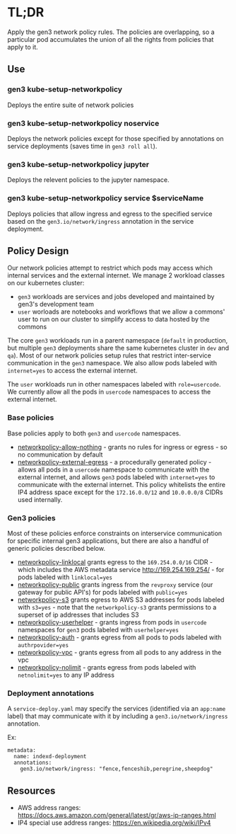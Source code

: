 # TL;DR

Apply the gen3 network policy rules.
The policies are overlapping, so a particular pod
accumulates the union of all the rights from policies that apply to it.

## Use

### gen3 kube-setup-networkpolicy

Deploys the entire suite of network policies

### gen3 kube-setup-networkpolicy noservice

Deploys the network policies except for those
specified by annotations on service deployments
(saves time in `gen3 roll all`).


### gen3 kube-setup-networkpolicy jupyter

Deploys the relevent policies to the jupyter namespace.

### gen3 kube-setup-networkpolicy service $serviceName

Deploys policies that allow ingress and egress to the
specified service based on the `gen3.io/network/ingress` 
annotation in the service deployment.

## Policy Design

Our network policies attempt to restrict which pods may access which internal services
and the external internet.  We manage 2 workload classes on our kubernetes cluster:
* `gen3` workloads are services and jobs developed and maintained by gen3's development team
* `user` worloads are notebooks and workflows that we allow a commons' user to run on our cluster to simplify access to data hosted by the commons

The core `gen3` workloads run in a parent namespace
(`default` in production, but multiple `gen3` deployments share the same kubernetes cluster in `dev` and `qa`).
Most of our network policies setup rules that restrict inter-service communication
in the `gen3` namespace.  We also allow pods labeled with `internet=yes` to access the external internet.

The `user` workloads run in other namespaces labeled with `role=usercode`.
We currently allow all the pods in `usercode` namespaces to access the external internet.


### Base policies

Base policies apply to both `gen3` and `usercode` namespaces.

* [networkpolicy-allow-nothing](../kube/services/netpolicy/base/allow_nothing_netpolicy.yaml) - grants no rules for ingress or egress - so no communication by default
* [networkpolicy-external-egress](./netpolicy.md) - a procedurally generated policy - allows all pods in a `usercode` namespace to communicate with the external internet, and allows `gen3` pods labeled with `internet=yes` to communicate with the external internet.  This policy whitelists the entire IP4 address space except for the `172.16.0.0/12` and `10.0.0.0/8` CIDRs used internally.


### Gen3 policies

Most of these policies enforce constraints on interservice communication for specific internal gen3 applications, but there are also a handful of generic policies described below.

* [networkpolicy-linklocal](../kube/services/netpolicy/gen3/linklocal_netpolicy.yaml) grants egress to the `169.254.0.0/16` CIDR - which includes the AWS metadata service http://169.254.169.254/ - for pods labeled with `linklocal=yes`
* [networkpolicy-public](../kube/services/netpolicy/gen3/public_netpolicy.yaml) grants ingress from the `revproxy` service (our gateway for public API's) for pods labeled with `public=yes`
* [networkpolicy-s3](./netpolicy.md) grants egress to AWS S3 addresses for pods labeled with `s3=yes` - note that the `networkpolicy-s3` grants permissions to a superset of ip addresses that includes S3
* [networkpolicy-userhelper](../kube/services/netpolicy/auth/userhelp_netpolicy.yaml) - grants ingress from pods in `usercode` namespaces for `gen3` pods labeled with `userhelper=yes`
* [networkpolicy-auth](../kube/services/netpolicy/gen3/auth_netpolicy.yaml) - grants egress from all pods to pods labeled with `authrpovider=yes`
* [networkpolicy-vpc](../kube/services/netpolicy/gen3/vpc_netpolicy.yaml) - grants egress from all pods to any address in the vpc
* [networkpolicy-nolimit](../kube/services/netpolicy/gen3/nolimit_netpolicy.yaml) - grants egress from pods labeled with `netnolimit=yes` to any IP address

### Deployment annotations

A `service-deploy.yaml` may specify the services (identified via an `app:name` label) that may communicate with it by including a `gen3.io/network/ingress` annotation.

Ex:
```
metadata:
  name: indexd-deployment
  annotations:
    gen3.io/network/ingress: "fence,fenceshib,peregrine,sheepdog"  
```

## Resources

* AWS address ranges: https://docs.aws.amazon.com/general/latest/gr/aws-ip-ranges.html
* IP4 special use address ranges: https://en.wikipedia.org/wiki/IPv4
